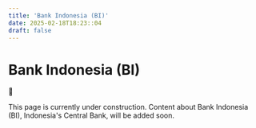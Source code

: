 ```yaml
---
title: 'Bank Indonesia (BI)'
date: 2025-02-18T18:23::04
draft: false
---
```


# Bank Indonesia (BI)

<aside>
🚧

This page is currently under construction. Content about Bank Indonesia (BI), Indonesia's Central Bank, will be added soon.

</aside>
